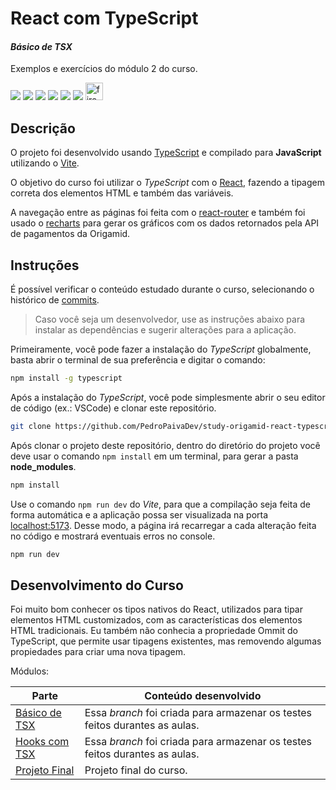 # React com TypeScript
#### _Básico de TSX_
Exemplos e exercícios do módulo 2 do curso.

![](https://img.shields.io/badge/React-20232A?style=for-the-badge&logo=react&logoColor=61DAFB) ![](https://img.shields.io/badge/TypeScript-007ACC?style=for-the-badge&logo=typescript&logoColor=white) ![](https://img.shields.io/badge/JavaScript-F7DF1E?style=for-the-badge&logo=javascript&logoColor=black) ![](https://img.shields.io/badge/HTML5-E34F26?style=for-the-badge&logo=html5&logoColor=white) ![](https://img.shields.io/badge/CSS3-1572B6?style=for-the-badge&logo=css3&logoColor=white)  ![](https://img.shields.io/badge/GIT-E44C30?style=for-the-badge&logo=git&logoColor=white)
<img src="https://pbs.twimg.com/media/EtZYf1FWYAMmtHj.jpg" height="28px" alt="firebase"/>

## Descrição
O projeto foi desenvolvido usando [TypeScript](https://www.typescriptlang.org/) e compilado para **JavaScript** utilizando o [Vite](https://vitejs.dev/).

O objetivo do curso foi utilizar o *TypeScript* com o [React](https://react.dev/learn/start-a-new-react-project), fazendo a tipagem correta dos elementos HTML e também das variáveis.

A navegação entre as páginas foi feita com o [react-router](https://reactrouter.com/en/main) e também foi usado o [recharts](https://recharts.org/en-US/) para gerar os gráficos com os dados retornados pela API de pagamentos da Origamid.

## Instruções

É possível verificar o conteúdo estudado durante o curso, selecionando o histórico de [commits].

> Caso você seja um desenvolvedor, use as instruções abaixo para instalar as dependências e sugerir alterações para a aplicação.

Primeiramente, você pode fazer a instalação do *TypeScript* globalmente, basta abrir o terminal de sua preferência e digitar o comando:
```sh
npm install -g typescript
```
Após a instalação do *TypeScript*, você pode simplesmente abrir o seu editor de código (ex.: VSCode) e clonar este repositório.
```sh
git clone https://github.com/PedroPaivaDev/study-origamid-react-typescript
```
Após clonar o projeto deste repositório, dentro do diretório do projeto você deve usar o comando `npm install` em um terminal, para gerar a pasta **node_modules**.
```sh
npm install
```
Use o comando `npm run dev` do *Vite*, para que a compilação seja feita de forma automática e a aplicação possa ser visualizada na porta [localhost:5173](http://localhost:5173). Desse modo, a página irá recarregar a cada alteração feita no código e mostrará eventuais erros no console.
```sh
npm run dev
```

## Desenvolvimento do Curso

Foi muito bom conhecer os tipos nativos do React, utilizados para tipar elementos HTML customizados, com as características dos elementos HTML tradicionais. Eu também não conhecia a propriedade Ommit do TypeScript, que permite usar tipagens existentes, mas removendo algumas propiedades para criar uma nova tipagem.

Módulos:

| Parte | Conteúdo desenvolvido |
| ------ | ------ |
| [Básico de TSX](https://study-origamid-react-typescript-q2r6q12cn-pedropaivadev.vercel.app/) | Essa *branch* foi criada para armazenar os testes feitos durantes as aulas. |
| [Hooks com TSX](https://study-origamid-react-typescript-nlsm9vud2-pedropaivadev.vercel.app/) | Essa *branch* foi criada para armazenar os testes feitos durantes as aulas. |
| [Projeto Final](https://study-origamid-react-typescript-7na5ihnl8.vercel.app/) | Projeto final do curso. |

[//]: # (These are reference links used in the body of this note and get stripped out when the markdown processor does its job. There is no need to format nicely because it shouldn't be seen. Thanks SO - http://stackoverflow.com/questions/4823468/store-comments-in-markdown-syntax)

[commits]: <https://github.com/PedroPaivaDev/study-origamid-react-typescript/commits/main>